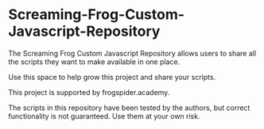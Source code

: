 # Screaming-Frog-Custom-Javascript-Repository

The Screaming Frog Custom Javascript Repository allows users to share all the scripts they want to make available in one place.

Use this space to help grow this project and share your scripts.

This project is supported by frogspider.academy.

The scripts in this repository have been tested by the authors, but correct functionality is not guaranteed. Use them at your own risk.









